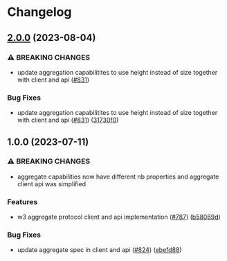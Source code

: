 # Changelog

## [2.0.0](https://github.com/web3-storage/w3up/compare/aggregate-client-v1.0.0...aggregate-client-v2.0.0) (2023-08-04)


### ⚠ BREAKING CHANGES

* update aggregation capabilitites to use height instead of size together with client and api ([#831](https://github.com/web3-storage/w3up/issues/831))

### Bug Fixes

* update aggregation capabilitites to use height instead of size together with client and api ([#831](https://github.com/web3-storage/w3up/issues/831)) ([31730f0](https://github.com/web3-storage/w3up/commit/31730f0cb37b16f12f778ee8d2ecb5693bb2cd23))

## 1.0.0 (2023-07-11)


### ⚠ BREAKING CHANGES

* aggregate capabilities now have different nb properties and aggregate client api was simplified

### Features

* w3 aggregate protocol client and api implementation ([#787](https://github.com/web3-storage/w3up/issues/787)) ([b58069d](https://github.com/web3-storage/w3up/commit/b58069d7960efe09283f3b23fed77515b62d4639))


### Bug Fixes

* update aggregate spec in client and api ([#824](https://github.com/web3-storage/w3up/issues/824)) ([ebefd88](https://github.com/web3-storage/w3up/commit/ebefd889a028f325690370db8043c7b9e9fdf7bb))

